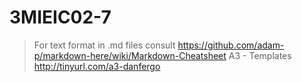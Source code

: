 # 3MIEIC02-7

> For text format in .md files consult https://github.com/adam-p/markdown-here/wiki/Markdown-Cheatsheet
> A3 - Templates http://tinyurl.com/a3-danfergo

